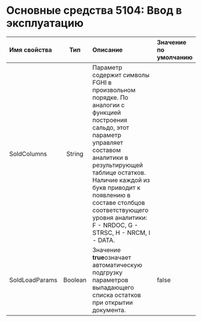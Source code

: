 # Основные средства 5104: Ввод в эксплуатацию

| **Имя свойства** | **Тип** | **Описание** | **Значение по умолчанию** |
| :--- | :---: | :--- | :--- |
| SoldColumns | String | Параметр содержит символы FGHI в произвольном порядке.  По аналогии с функцией построения сальдо, этот параметр управляет составом аналитики в результирующей таблице остатков.  Наличие каждой из букв приводит к появлению в составе столбцов соответствующего  уровня аналитики: F - NRDOC, G - STRSC, H - NRCM, I - DATA. |  |
| SoldLoadParams | Boolean | Значение **true**означает автоматическую подгрузку параметров  выпадающего списка остатков при открытии документа. | false |

